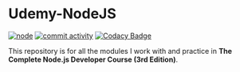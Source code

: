 # Udemy-NodeJS
[![node](https://img.shields.io/badge/version-12.13.1-green)](https://nodejs.org/en/) [![commit activity](https://img.shields.io/github/commit-activity/m/badges/shields)](https://nodejs.org/en/) [![Codacy Badge](https://api.codacy.com/project/badge/Grade/c299f9a420584eb8baa8a78e162c0480)](https://www.codacy.com/manual/kshitijzutshi/Udemy-NodeJS?utm_source=github.com&amp;utm_medium=referral&amp;utm_content=kshitijzutshi/Udemy-NodeJS&amp;utm_campaign=Badge_Grade)

This repository is for all the modules I work with and practice in **The Complete Node.js Developer Course (3rd Edition)**.
